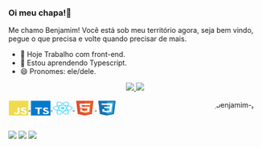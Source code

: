 ### Oi meu chapa!👋
Me chamo Benjamim!
Você está sob meu território agora, seja bem vindo, pegue o que precisa e volte quando precisar de mais.

- 🔭 Hoje Trabalho com front-end.
- 🌱 Estou aprendendo Typescript.
- 😄 Pronomes: ele/dele.

<div align="center">
  <a href="https://github.com/JPBenjamim">
  <img height="180em" src="https://github-readme-stats.vercel.app/api?username=JPBenjamim&show_icons=true&theme=dark&include_all_commits=true&count_private=true"/>
  <img height="180em" src="https://github-readme-stats.vercel.app/api/top-langs/?username=JPBenjamim&layout=compact&langs_count=7&theme=dark"/>
</div>
  
  <div style="display: inline_block"><br>
  <img align="center" alt="logo-Js" height="30" width="40" src="https://raw.githubusercontent.com/devicons/devicon/master/icons/javascript/javascript-plain.svg">
  <img align="center" alt="logo-Ts" height="30" width="40" src="https://raw.githubusercontent.com/devicons/devicon/master/icons/typescript/typescript-plain.svg">
  <img align="center" alt="logo-React" height="30" width="40" src="https://raw.githubusercontent.com/devicons/devicon/master/icons/react/react-original.svg">
  <img align="center" alt="logo-HTML" height="30" width="40" src="https://raw.githubusercontent.com/devicons/devicon/master/icons/html5/html5-original.svg">
  <img align="center" alt="logo-CSS" height="30" width="40" src="https://raw.githubusercontent.com/devicons/devicon/master/icons/css3/css3-original.svg">
  <img align="right" alt="benjamim-pic" height="150" style="border-radius:50px;" 
       src="https://instagram.fnat17-1.fna.fbcdn.net/v/t51.2885-19/274938125_761148138187660_2828507054949767413_n.jpg?stp=dst-jpg_s150x150&_nc_ht=instagram.fnat17-1.fna.fbcdn.net&_nc_cat=104&_nc_ohc=AcSXmW3Fp4MAX9znRtk&edm=ALbqBD0BAAAA&ccb=7-4&oh=00_AT9jaAdXcvqMBd9Myp0aaiJWq72ENqMjh7uj0s1p3W2eRA&oe=6232726D&_nc_sid=9a90d6">
</div>
  
 ##
  
  <div> 
  <a href="https://www.instagram.com/devbenjamim/" target="_blank"><img src="https://img.shields.io/badge/-Instagram-%23E4405F?style=for-the-badge&logo=instagram&logoColor=white" target="_blank"></a>
  <a href = "mailto:devbenjamim@gmail.com"><img src="https://img.shields.io/badge/-Gmail-%23333?style=for-the-badge&logo=gmail&logoColor=white" target="_blank"></a>
  <a href="https://www.linkedin.com/in/jpbenjamim/" target="_blank"><img src="https://img.shields.io/badge/-LinkedIn-%230077B5?style=for-the-badge&logo=linkedin&logoColor=white" target="_blank"></a> 
 
 
 
</div>
  

